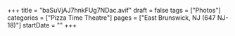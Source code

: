 +++
title = "baSuVjAJ7hnkFUg7NDac.avif"
draft = false
tags = ["Photos"]
categories = ["Pizza Time Theatre"]
pages = ["East Brunswick, NJ (647 NJ-18)"]
startDate = ""
+++
